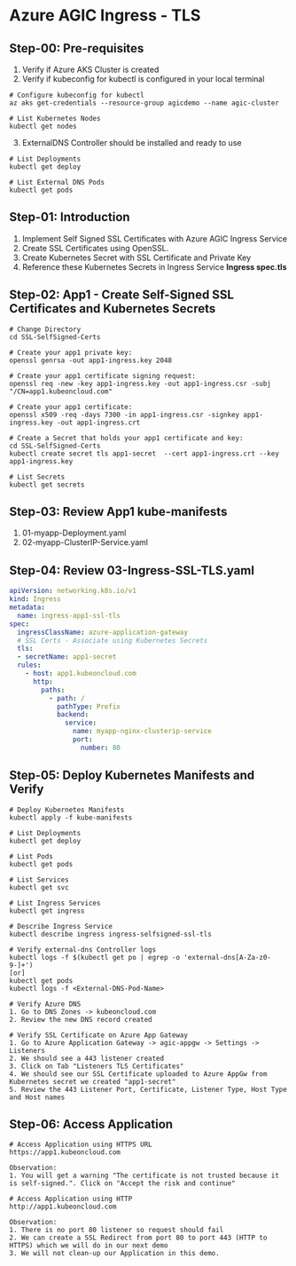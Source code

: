 # Azure AGIC Ingress - TLS

## Step-00: Pre-requisites
1. Verify if Azure AKS Cluster is created
2. Verify if kubeconfig for kubectl is configured in your local terminal
```t
# Configure kubeconfig for kubectl
az aks get-credentials --resource-group agicdemo --name agic-cluster

# List Kubernetes Nodes
kubectl get nodes
```

3. ExternalDNS Controller should be installed and ready to use
```t
# List Deployments
kubectl get deploy

# List External DNS Pods
kubectl get pods
```

## Step-01: Introduction
1. Implement Self Signed SSL Certificates with Azure AGIC Ingress Service
2. Create SSL Certificates using OpenSSL.
3. Create Kubernetes Secret with SSL Certificate and Private Key
4. Reference these Kubernetes Secrets in Ingress Service **Ingress spec.tls**

## Step-02: App1 - Create Self-Signed SSL Certificates and Kubernetes Secrets
```t
# Change Directory 
cd SSL-SelfSigned-Certs

# Create your app1 private key:
openssl genrsa -out app1-ingress.key 2048

# Create your app1 certificate signing request:
openssl req -new -key app1-ingress.key -out app1-ingress.csr -subj "/CN=app1.kubeoncloud.com"

# Create your app1 certificate:
openssl x509 -req -days 7300 -in app1-ingress.csr -signkey app1-ingress.key -out app1-ingress.crt

# Create a Secret that holds your app1 certificate and key:
cd SSL-SelfSigned-Certs
kubectl create secret tls app1-secret  --cert app1-ingress.crt --key app1-ingress.key

# List Secrets
kubectl get secrets
```

## Step-03: Review App1 kube-manifests
1. 01-myapp-Deployment.yaml
2. 02-myapp-ClusterIP-Service.yaml

## Step-04: Review 03-Ingress-SSL-TLS.yaml
```yaml
apiVersion: networking.k8s.io/v1
kind: Ingress
metadata:
  name: ingress-app1-ssl-tls
spec:
  ingressClassName: azure-application-gateway
  # SSL Certs - Associate using Kubernetes Secrets         
  tls:
  - secretName: app1-secret
  rules:
    - host: app1.kubeoncloud.com
      http:
        paths:
          - path: /
            pathType: Prefix
            backend:
              service:
                name: myapp-nginx-clusterip-service
                port: 
                  number: 80 
```


## Step-05: Deploy Kubernetes Manifests and Verify
```t
# Deploy Kubernetes Manifests
kubectl apply -f kube-manifests

# List Deployments
kubectl get deploy

# List Pods
kubectl get pods

# List Services
kubectl get svc

# List Ingress Services
kubectl get ingress

# Describe Ingress Service
kubectl describe ingress ingress-selfsigned-ssl-tls

# Verify external-dns Controller logs
kubectl logs -f $(kubectl get po | egrep -o 'external-dns[A-Za-z0-9-]+')
[or]
kubectl get pods
kubectl logs -f <External-DNS-Pod-Name>

# Verify Azure DNS
1. Go to DNS Zones -> kubeoncloud.com
2. Review the new DNS record created

# Verify SSL Certificate on Azure App Gateway
1. Go to Azure Application Gateway -> agic-appgw -> Settings -> Listeners
2. We should see a 443 listener created
3. Click on Tab "Listeners TLS Certificates"
4. We should see our SSL Certificate uploaded to Azure AppGw from Kubernetes secret we created "app1-secret"
5. Review the 443 Listener Port, Certificate, Listener Type, Host Type and Host names
```

## Step-06: Access Application
```t
# Access Application using HTTPS URL
https://app1.kubeoncloud.com

Observation:
1. You will get a warning "The certificate is not trusted because it is self-signed.". Click on "Accept the risk and continue"

# Access Application using HTTP
http://app1.kubeoncloud.com

Observation:
1. There is no port 80 listener so request should fail
2. We can create a SSL Redirect from port 80 to port 443 (HTTP to HTTPS) which we will do in our next demo
3. We will not clean-up our Application in this demo.
```

